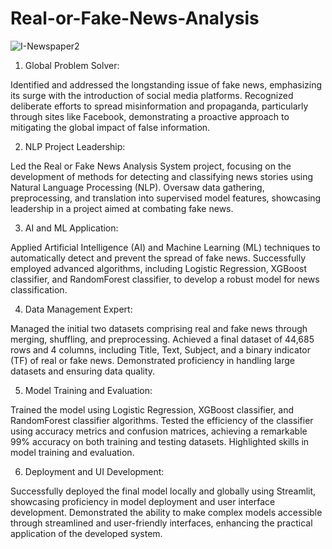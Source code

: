 # Real-or-Fake-News-Analysis

![I-Newspaper2](https://github.com/PavanRaju7/Real-or-Fake-News-Analysis/assets/137611634/4fb8d747-b347-4ceb-9222-e9a25115889e)

1. Global Problem Solver:

Identified and addressed the longstanding issue of fake news, emphasizing its surge with the introduction of social media platforms. Recognized deliberate efforts to spread misinformation and propaganda, particularly through sites like Facebook, demonstrating a proactive approach to mitigating the global impact of false information.

2. NLP Project Leadership:

Led the Real or Fake News Analysis System project, focusing on the development of methods for detecting and classifying news stories using Natural Language Processing (NLP). Oversaw data gathering, preprocessing, and translation into supervised model features, showcasing leadership in a project aimed at combating fake news.

3. AI and ML Application:

Applied Artificial Intelligence (AI) and Machine Learning (ML) techniques to automatically detect and prevent the spread of fake news. Successfully employed advanced algorithms, including Logistic Regression, XGBoost classifier, and RandomForest classifier, to develop a robust model for news classification.

4. Data Management Expert:

Managed the initial two datasets comprising real and fake news through merging, shuffling, and preprocessing. Achieved a final dataset of 44,685 rows and 4 columns, including Title, Text, Subject, and a binary indicator (TF) of real or fake news. Demonstrated proficiency in handling large datasets and ensuring data quality.

5. Model Training and Evaluation:

Trained the model using Logistic Regression, XGBoost classifier, and RandomForest classifier algorithms. Tested the efficiency of the classifier using accuracy metrics and confusion matrices, achieving a remarkable 99% accuracy on both training and testing datasets. Highlighted skills in model training and evaluation.

6. Deployment and UI Development:

Successfully deployed the final model locally and globally using Streamlit, showcasing proficiency in model deployment and user interface development. Demonstrated the ability to make complex models accessible through streamlined and user-friendly interfaces, enhancing the practical application of the developed system.

